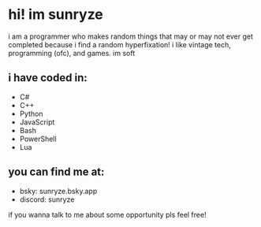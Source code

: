 # hi! im sunryze

i am a programmer who makes random things that may or may not ever get completed because i find a random hyperfixation! i like vintage tech, programming (ofc), and games. im soft

## i have coded in:
- C#
- C++
- Python
- JavaScript
- Bash
- PowerShell
- Lua

## you can find me at:
- bsky: sunryze.bsky.app
- discord: sunryze

if you wanna talk to me about some opportunity pls feel free!
